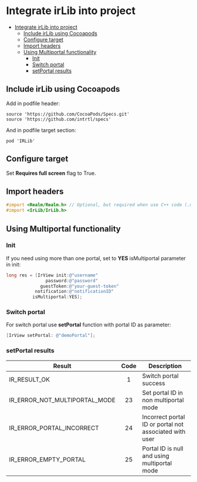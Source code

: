# Integrate irLib into project

- [Integrate irLib into project](#integrate-irlib-into-project)
  - [Include irLib using Cocoapods](#include-irlib-using-cocoapods)
  - [Configure target](#configure-target)
  - [Import headers](#import-headers)
  - [Using Multiportal functionality](#using-multiportal-functionality)
    - [Init](#init)
    - [Switch portal](#switch-portal)
    - [setPortal results](#setportal-results)

## Include irLib using Cocoapods

Add in podfile header:

```
source 'https://github.com/CocoaPods/Specs.git'
source 'https://github.com/intrtl/specs'
```

And in podfile target section:
```
pod 'IRLib'
```

## Configure target

Set **Requires full screen** flag to True.

## Import headers

```objectivec
#import <Realm/Realm.h> // Optional, but required when use C++ code (.mm)
#import <IrLib/IrLib.h>
```

## Using Multiportal functionality

### Init

If you need using more than one portal, set to **YES** isMultiportal parameter in init:

```objectivec
long res = [IrView init:@"username"
               password:@"password"
             guestToken:@"your-guest-token"
           notification:@"notificationID"
          isMultiportal:YES];
```
### Switch portal
For switch portal use **setPortal** function with portal ID as parameter:
```objectivec
[IrView setPortal: @"demoPortal"];
```

### setPortal results

| Result | Code | Description |
|---|:-:|---|
| IR_RESULT_OK | 1 | Switch portal success |
| IR_ERROR_NOT_MULTIPORTAL_MODE  | 23 |Set portal ID in non multiportal mode |
| IR_ERROR_PORTAL_INCORRECT  | 24 | Incorrect portal ID or portal not associated with user |
| IR_ERROR_EMPTY_PORTAL  | 25 | Portal ID is null and using multiportal mode |
